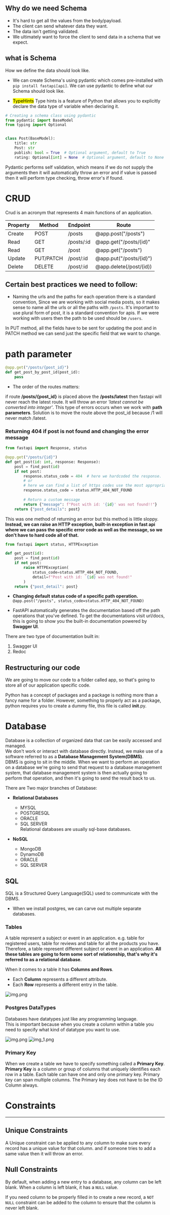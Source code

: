 ## Why do we need Schema
- It's hard to get all the values from the body/payload.
- The client can send whatever data they want.
- The data isn't getting validated.
- We ultimately want to force the client to send data in a schema that we expect.

## what is Schema
How we define the data should look like.
* We can create Schema's using pydantic which comes pre-installed with `pip install fastapi[api]`.
We can use pydantic to define what our Schema should look like.

* <mark>TypeHints</mark>
Type hints is a feature of Python that allows you to explicitly declare the data type of variable when declaring it.

```python
# Creating a schema class using pydantic
from pydantic import BaseModel
from typing import Optional


class Post(BaseModel):
    title: str
    Post: str
    publish: bool = True  # Optional argument, default to True
    rating: Optional[int] = None  # Optional argument, default to None


```
Pydantic performs self validation, which means if we do not supply the arguments then it will automatically throw an error and if value is passed then it will perform type checking, throw error's if found.

# CRUD
Crud is an acronym that represents 4 main functions of an application.

| Property | Method    | Endpoint   | Route                   |
|----------|-----------|------------|-------------------------|
| Create   | POST      | /posts     | @app.post("/posts")     |
| Read     | GET       | /posts/:id | @app.get("/posts/{id}"  |
| Read     | GET       | /post      | @app.get("/posts")      |
| Update   | PUT/PATCH | /post/:id  | @app.put("/posts/{id}") |
| Delete   | DELETE    | /post/:id  | @app.delete(/post/{id}) |


## Certain best practices we need to follow:
- Naming the urls and the paths for each operation there is a standard convention, Since we are working with social media posts, so it makes sense to name all the urls or all the paths with `/posts`. It's important to use plural form of post, it is a standard convention for apis. If we were working with users then the path to be used should be `/users`.

In PUT method, all the fields have to be sent for updating the post and in PATCH method we can send just the specific field that we want to change.


# path parameter
```python
@app.get("/posts/{post_id}")
def get_post_by_post_id(post_id):
    pass
```

* The order of the routes matters:

if route **/posts/{post_id}** is placed above the **/posts/latest** then fastapi will never reach the latest route. It will throw an error *'latest cannot be converted into integer'*. This type of errors occurs when we work with **path parameters**.
Solution is to move the route above the post_id because /1 will never match /latest.

### Returning 404 if post is not found and changing the error message
```python
from fastapi import Response, status

@app.get("/posts/{id}")
def get_post(id: int, response: Response):
    post = find_post(id)
    if not post:
        response.status_code = 404  # here we hardcoded the response.
        # or 
        # here we can find a list of https codes use the most appropriate one.
        response.status_code = status.HTTP_404_NOT_FOUND
        
        # Return a custom message
        return {"message": f"Post with id: '{id}' was not found!!"}
    return {"post_details": post}
```
This was one method of returning an error but this method is little sloppy.
**Instead, we can raise an HTTP exception, built-in exception in fast api where we can pass the specific error code as well as the message, so we don't have to hard code all of that.**

```python
from fastapi import status, HTTPException

def get_post(id):
    post = find_post(id)
    if not post:
        raise HTTPException(
            status_code=status.HTTP_404_NOT_FOUND,
            detail=f"Post with id: `{id} was not found!"
        )
    return {"post_detail": post}
```
* **Changing default status code of a specific path operation.**\
`@app.post("/posts", status_code=status.HTTP_404_NOT_FOUND)`

* FastAPI automatically generates the documentation based off the path operations that you've defined.
To get the documentations visit url/docs, this is going to show you the built-in documentation powered by **Swagger UI**.

There are two type of documentation built in: 
1. Swagger UI
2. Redoc


## Restructuring our code
We are going to move our code to a folder called app, so that's going to store all of our application specific code.

Python has a concept of packages and a package is nothing more than a fancy name for a folder. However, something to properly act as a package, python requires you to create a dummy file, this file is called __init__.py.

# Database
Database is a collection of organized data that can be easily accessed and managed. \
We don't work or interact with database directly. Instead, we make use of a software referred to as a **Database Management System(DBMS)**.\
DBMS is going to sit in the middle. When we want to perform an operation on a database we're going to send that request to a database management system, that database management system is then actually going to perform that operation, and then it's going to send the result back to us.

There are Two major branches of Database:
* **Relational Databases**
  * MYSQL
  * POSTGRESQL
  * ORACLE
  * SQL SERVER \
Relational databases are usually sql-base databases.

* **NoSQL**
  * MongoDB
  * DynamoDB
  * ORACLE
  * SQL SERVER

## SQL
SQL is a Structured Query Language(SQL) used to communicate with the DBMS.

* When we install postgres, we can carve out multiple separate databases.

### Tables
A table represent a subject or event in an application. e.g. table for registered users, table for reviews and table for all the products you have. Therefore, a table represent different subject or event in an application. **All these tables are going to form some sort of relationship, that's why it's referred to as a relational database**.

When it comes to a table it has **Columns and Rows**.
* Each **Column** represents a different attribute.
* Each **Row** represents a different entry in the table.

![img.png](meta/imgs/tables_rows.png)

### Postgres DataTypes
Databases have datatypes just like any programming language. \
This is important because when you create a column within a table you need to specify what kind of datatype you want to use.

![img.png](meta/imgs/postgres_datatypes.png)
![img_1.png](meta/imgs/postgres_datatypes_2.png)

### Primary Key
When we create a table we have to specify something called a **Primary Key**. **Primary Key** is a column or group of columns that uniquely identifies each row in a table. Each table can have one and only one primary key. Primary key can span multiple columns.
The Primary key does not have to be the ID Column always.

# Constraints
***
## Unique Constraints
A Unique constraint can be applied to any column to make sure every record has a unique value for that column. and if someone tries to add a same value then it will throw an error.

## Null Constraints
By default, when adding a new entry to a database, any column can be left blank. When a column is left blank, it has a `NULL` value.

If you need column to be properly filled in to create a new record, a `NOT NULL` constraint can be added to the column to ensure that the column is never left blank.

